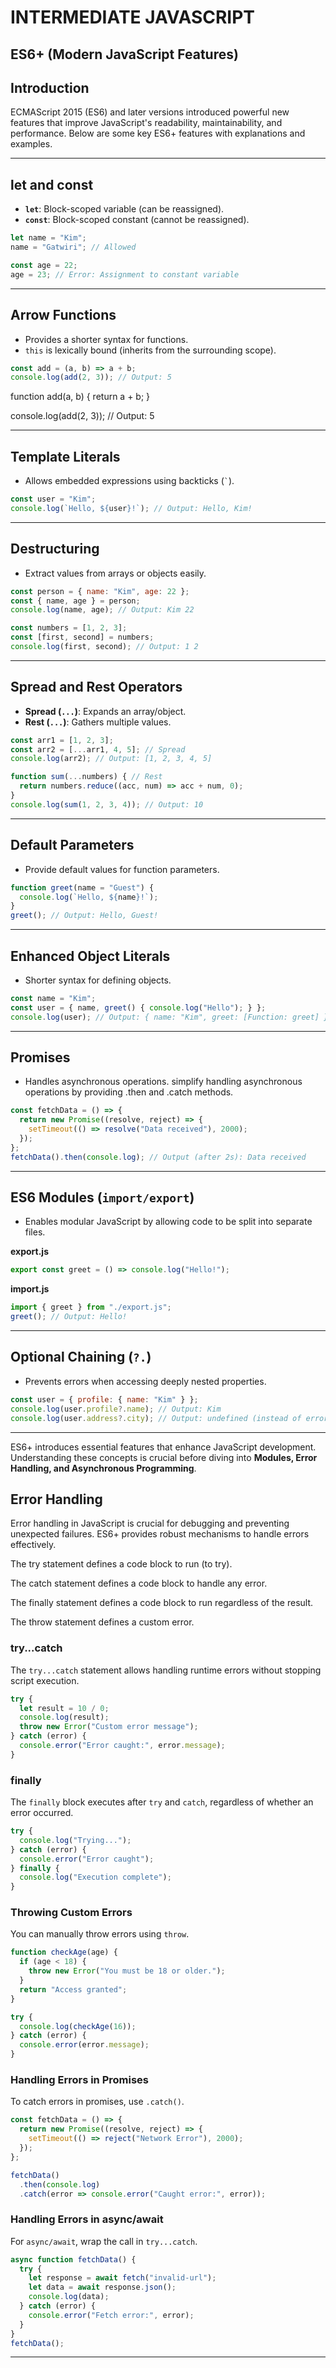 # INTERMEDIATE JAVASCRIPT
## ES6+ (Modern JavaScript Features)

## Introduction
ECMAScript 2015 (ES6) and later versions introduced powerful new features that improve JavaScript's readability, maintainability, and performance. Below are some key ES6+ features with explanations and examples.

---

## let and const
- **`let`**: Block-scoped variable (can be reassigned).
- **`const`**: Block-scoped constant (cannot be reassigned).

```javascript
let name = "Kim";
name = "Gatwiri"; // Allowed

const age = 22;
age = 23; // Error: Assignment to constant variable
```

---

## Arrow Functions
- Provides a shorter syntax for functions.
- `this` is lexically bound (inherits from the surrounding scope).

```javascript
const add = (a, b) => a + b;
console.log(add(2, 3)); // Output: 5
```
  function add(a, b) {
    return a + b;
}

console.log(add(2, 3)); // Output: 5

---

## Template Literals
- Allows embedded expressions using backticks (`` ` ``).

```javascript
const user = "Kim";
console.log(`Hello, ${user}!`); // Output: Hello, Kim!
```
 
---

## Destructuring
- Extract values from arrays or objects easily.

```javascript
const person = { name: "Kim", age: 22 };
const { name, age } = person;
console.log(name, age); // Output: Kim 22

const numbers = [1, 2, 3];
const [first, second] = numbers;
console.log(first, second); // Output: 1 2
```

---

## Spread and Rest Operators
- **Spread (`...`)**: Expands an array/object.
- **Rest (`...`)**: Gathers multiple values.

```javascript
const arr1 = [1, 2, 3];
const arr2 = [...arr1, 4, 5]; // Spread
console.log(arr2); // Output: [1, 2, 3, 4, 5]

function sum(...numbers) { // Rest
  return numbers.reduce((acc, num) => acc + num, 0);
}
console.log(sum(1, 2, 3, 4)); // Output: 10
```

---

## Default Parameters
- Provide default values for function parameters.

```javascript
function greet(name = "Guest") {
  console.log(`Hello, ${name}!`);
}
greet(); // Output: Hello, Guest!
```

---

## Enhanced Object Literals
- Shorter syntax for defining objects.

```javascript
const name = "Kim";
const user = { name, greet() { console.log("Hello"); } };
console.log(user); // Output: { name: "Kim", greet: [Function: greet] }
```

---

## Promises
- Handles asynchronous operations.
simplify handling asynchronous operations by providing .then and .catch methods.
```javascript
const fetchData = () => {
  return new Promise((resolve, reject) => {
    setTimeout(() => resolve("Data received"), 2000);
  });
};
fetchData().then(console.log); // Output (after 2s): Data received
```

---

## ES6 Modules (`import/export`)
- Enables modular JavaScript by allowing code to be split into separate files.

**export.js**
```javascript
export const greet = () => console.log("Hello!");
```

**import.js**
```javascript
import { greet } from "./export.js";
greet(); // Output: Hello!
```

---

## Optional Chaining (`?.`)
- Prevents errors when accessing deeply nested properties.

```javascript
const user = { profile: { name: "Kim" } };
console.log(user.profile?.name); // Output: Kim
console.log(user.address?.city); // Output: undefined (instead of error)
```

---


ES6+ introduces essential features that enhance JavaScript development. Understanding these concepts is crucial before diving into **Modules, Error Handling, and Asynchronous Programming**.

## Error Handling

Error handling in JavaScript is crucial for debugging and preventing unexpected failures. ES6+ provides robust mechanisms to handle errors effectively.


The try statement defines a code block to run (to try).

The catch statement defines a code block to handle any error.

The finally statement defines a code block to run regardless of the result.

The throw statement defines a custom error.
### try...catch
The `try...catch` statement allows handling runtime errors without stopping script execution.

```javascript
try {
  let result = 10 / 0;
  console.log(result);
  throw new Error("Custom error message");
} catch (error) {
  console.error("Error caught:", error.message);
}
```

### finally
The `finally` block executes after `try` and `catch`, regardless of whether an error occurred.

```javascript
try {
  console.log("Trying...");
} catch (error) {
  console.error("Error caught");
} finally {
  console.log("Execution complete");
}
```

### Throwing Custom Errors
You can manually throw errors using `throw`.

```javascript
function checkAge(age) {
  if (age < 18) {
    throw new Error("You must be 18 or older.");
  }
  return "Access granted";
}

try {
  console.log(checkAge(16));
} catch (error) {
  console.error(error.message);
}
```

### Handling Errors in Promises
To catch errors in promises, use `.catch()`.

```javascript
const fetchData = () => {
  return new Promise((resolve, reject) => {
    setTimeout(() => reject("Network Error"), 2000);
  });
};

fetchData()
  .then(console.log)
  .catch(error => console.error("Caught error:", error));
```

### Handling Errors in async/await
For `async/await`, wrap the call in `try...catch`.

```javascript
async function fetchData() {
  try {
    let response = await fetch("invalid-url");
    let data = await response.json();
    console.log(data);
  } catch (error) {
    console.error("Fetch error:", error);
  }
}
fetchData();
```

---


